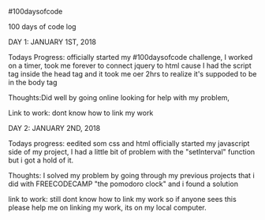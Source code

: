 #100daysofcode

100 days of code log

DAY 1: JANUARY 1ST, 2018

Todays Progress: officially started my #100daysofcode challenge, I worked on a timer, took me forever to connect jquery to html cause I had the script tag inside the head tag and it took me oer 2hrs to realize it's suppoded to be in the body tag

Thoughts:Did well by going online looking for help with my problem,

Link to work: dont know how to link my work




DAY 2: JANUARY 2ND, 2018

Todays progress:  eedited som css and html officially started my javascript side of my project, I had a little bit of problem with the "setInterval" function but i got a hold of it.

Thoughts: I solved my problem by going through my previous projects that i did with FREECODECAMP "the pomodoro clock" and i found a solution

link to work: still dont know how to link my work so if anyone sees this please help me on linking my work, its on my local computer.
